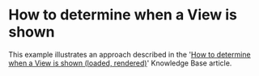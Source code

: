 # How to determine when a View is shown


<p>This example illustrates an approach described in the '<a href="http://www.devexpress.dev/Support/Center/Question/Details/KA18814"><u>How to determine when a View is shown (loaded, rendered)</u></a>' Knowledge Base article.</p>

<br/>


